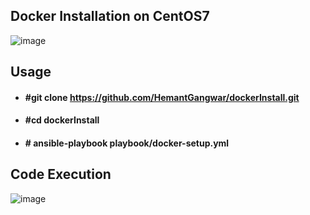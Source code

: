 ## Docker Installation on CentOS7

![image](https://user-images.githubusercontent.com/38517925/87787631-970bd100-c859-11ea-8da5-b7f93d0acba4.png)

## Usage

* #### #git clone https://github.com/HemantGangwar/dockerInstall.git
* #### #cd dockerInstall
* #### # ansible-playbook playbook/docker-setup.yml

## Code Execution

![image](https://user-images.githubusercontent.com/38517925/87789313-76914600-c85c-11ea-8f43-90da12fd67bc.png)
